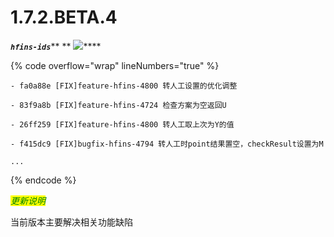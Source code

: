 # 1.7.2.BETA.4

_**`hfins-ids`**_** ** ![](https://img.shields.io/badge/-1.7.2.BETA.4-brightgreen)****

{% code overflow="wrap" lineNumbers="true" %}
```log
- fa0a88e [FIX]feature-hfins-4800 转人工设置的优化调整

- 83f9a8b [FIX]feature-hfins-4724 检查方案为空返回U

- 26ff259 [FIX]feature-hfins-4800 转人工取上次为Y的值

- f415dc9 [FIX]bugfix-hfins-4794 转人工时point结果置空，checkResult设置为M

...
```
{% endcode %}



_<mark style="color:green;">更新说明</mark>_

当前版本主要解决相关功能缺陷



